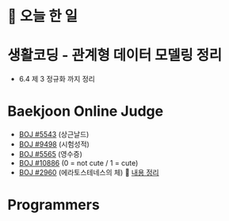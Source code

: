 # :thought_balloon: __오늘 한 일__

# __생활코딩 - 관계형 데이터 모델링 정리__
* 6.4 제 3 정규화 까지 정리

# __Baekjoon Online Judge__
* [BOJ #5543](https://www.acmicpc.net/problem/5543) (상근날드)
* [BOJ #9498](https://www.acmicpc.net/problem/9498) (시험성적)
* [BOJ #5565](https://www.acmicpc.net/problem/5565) (영수증)
* [BOJ #10886](https://www.acmicpc.net/problem/10886) (0 = not cute / 1 = cute)
* [BOJ #2960](https://www.acmicpc.net/problem/2960) (에라토스테네스의 체) :link: [내용 정리](https://github.com/seungrokoh/Beakjoon_OnlineJudge/tree/master/%232960/README.md)
# __Programmers__
